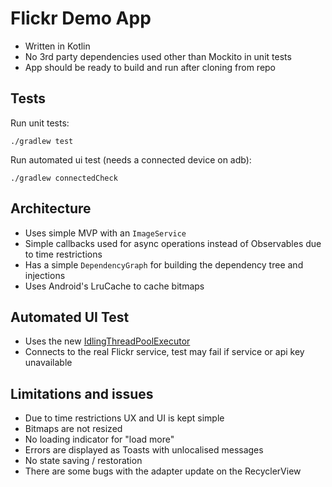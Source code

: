 # Flickr Demo App
- Written in Kotlin
- No 3rd party dependencies used other than Mockito in unit tests
- App should be ready to build and run after cloning from repo

## Tests
Run unit tests:
```
./gradlew test
```
Run automated ui test (needs a connected device on adb):
```
./gradlew connectedCheck
```

## Architecture
- Uses simple MVP with an `ImageService`
- Simple callbacks used for async operations instead of Observables due to time restrictions
- Has a simple `DependencyGraph` for building the dependency tree and injections
- Uses Android's LruCache to cache bitmaps

## Automated UI Test
- Uses the new [IdlingThreadPoolExecutor](https://developer.android.com/reference/android/support/test/espresso/idling/concurrent/IdlingThreadPoolExecutor.html)
- Connects to the real Flickr service, test may fail if service or api key unavailable

## Limitations and issues
- Due to time restrictions UX and UI is kept simple
- Bitmaps are not resized
- No loading indicator for "load more"
- Errors are displayed as Toasts with unlocalised messages
- No state saving / restoration
- There are some bugs with the adapter update on the RecyclerView
